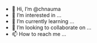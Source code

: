 - 👋 Hi, I’m @chnauma
- 👀 I’m interested in ...
- 🌱 I’m currently learning ...
- 💞️ I’m looking to collaborate on ...
- 📫 How to reach me ...

<!---
chnauma/chnauma is a ✨ special ✨ repository because its `README.md` (this file) appears on your GitHub profile.
You can click the Preview link to take a look at your changes.
--->

